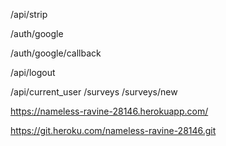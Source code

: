 /api/strip

/auth/google

/auth/google/callback

/api/logout

/api/current_user
/surveys
/surveys/new


https://nameless-ravine-28146.herokuapp.com/ 
 
https://git.heroku.com/nameless-ravine-28146.git